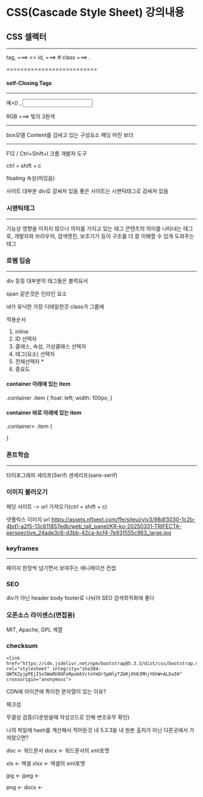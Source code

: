 # CSS(Cascade Style Sheet) 강의내용 

## CSS 셀렉터
---
tag, ===> <>
id, ===> #
class ===> .

==========================

#### self-Closing Tags
---


예시) <img>, <input>





RGB ===> 빛의 3원색

------------

box모델
Content를 감싸고 있는 구성요소
패딩
마진
보더

-------------

F12 / Ctrl+Shift+I 크롬 개발자 도구

ctrl + shift + c



floating 속성(떠있음)

사이트 대부분 div로 감싸져 있음
좋은 사이트는 시맨틱태그로 감싸져 있음

### 시맨틱태그
---
기능상 영향을 미치지 않으나 의미를 가지고 있는 태그
콘텐츠의 의미를 나타내는 태그로, 개발자와 브라우저, 검색엔진, 보조기기 등이 구조를 더 잘 이해할 수 있게 도와주는 태그


### 로렘 입숨
---



div 등등 대부분의 태그들은 블럭요서

span 같은것은 인라인 요소



id가 유닉한 가장 디테일한것
class가 그룹에 

적용순서
1. inline
2. ID 선택자
3. 클래스, 속성, 가상클래스 선택자
4. 태그(요소) 선택자
5. 전체선택자 *
6. 중요도





#### container 아래에 있는 item
.container .item {
    float: left;
    width: 100px;
}
#### container 바로 아래에 있는 item
.container> .item {

}


### 폰트학습
---
타이포그래피
세리프(Serif)
센세리프(sans-serif)



### 이미지 불러오기
해당 사이트 -> url 가져오기(ctrl + shift + c)

넷플릭스 이미지 url
https://assets.nflxext.com/ffe/siteui/vlv3/98df3030-1c2b-4bd1-a2f5-13c611857edb/web_tall_panel/KR-ko-20250331-TRIFECTA-perspective_24ade3c6-d3bb-42ca-bcf4-7e931555c963_large.jpg

### keyframes
---
페이지 한장씩 넘기면서 보여주는 애니메이션 컨셉



### SEO
div가 아닌 header body footer로 나눠야 SEO 검색최적화에 좋다


### 오픈소스 라이센스(면접용)
MIT, Apache, GPL 계열


### checksum
    <link href="https://cdn.jsdelivr.net/npm/bootstrap@5.3.3/dist/css/bootstrap.min.css" rel="stylesheet" integrity="sha384-QWTKZyjpPEjISv5WaRU9OFeRpok6YctnYmDr5pNlyT2bRjXh0JMhjY6hW+ALEwIH" crossorigin="anonymous">

CDN에 아이콘에 특이한 문자열이 있는 이유?

체크섬

무결성 검증(다운받을때 악성코드로 인해 변조유무 확인)

나의 파일에 hash를 계산해서 적어둔것
내 5.3.3을 내 원본 출처가 아닌 다른곳에서 가져왔으면?


doc <- 워드문서
docx <- 워드문서의 xml포맷

xls <- 엑셀
xlsx <- 엑셀의 xml포맷

jpg <- 
jpeg <- 


png <- 
docx <- 



